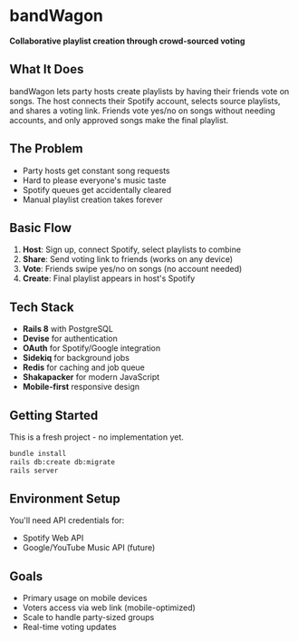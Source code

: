 # bandWagon

**Collaborative playlist creation through crowd-sourced voting**

## What It Does

bandWagon lets party hosts create playlists by having their friends vote on songs. The host connects their Spotify account, selects source playlists, and shares a voting link. Friends vote yes/no on songs without needing accounts, and only approved songs make the final playlist.

## The Problem

- Party hosts get constant song requests
- Hard to please everyone's music taste
- Spotify queues get accidentally cleared
- Manual playlist creation takes forever

## Basic Flow

1. **Host**: Sign up, connect Spotify, select playlists to combine
2. **Share**: Send voting link to friends (works on any device)
3. **Vote**: Friends swipe yes/no on songs (no account needed)
4. **Create**: Final playlist appears in host's Spotify

## Tech Stack

- **Rails 8** with PostgreSQL
- **Devise** for authentication
- **OAuth** for Spotify/Google integration
- **Sidekiq** for background jobs
- **Redis** for caching and job queue
- **Shakapacker** for modern JavaScript
- **Mobile-first** responsive design

## Getting Started

This is a fresh project - no implementation yet.

```bash
bundle install
rails db:create db:migrate
rails server
```

## Environment Setup

You'll need API credentials for:
- Spotify Web API
- Google/YouTube Music API (future)

## Goals

- Primary usage on mobile devices
- Voters access via web link (mobile-optimized)
- Scale to handle party-sized groups
- Real-time voting updates